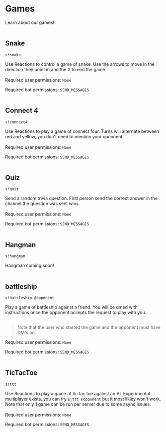 # Games

Learn about our games!
<br/><br/>

## Snake

``s!snake``

Use Reactions to control a game of snake. Use the arrows to move in the direction they point in and the X to end the game.
<br/><br/>
Required user permissions: ``None``

Required bot permissions: ``SEND_MESSAGES``
<br/><br/>

## Connect 4

``s!connect4``

Use Reactions to play a game of connect four. Turns will alternate between red and yellow, you don't need to mention your oponnent.
<br/><br/>
Required user permissions: ``None``

Required bot permissions: ``SEND_MESSAGES``
<br/><br/>

## Quiz

``s!quiz``

Send a random trivia question. First person send the correct answer in the channel the question was sent wins.
<br/><br/>
Required user permissions: ``None``

Required bot permissions: ``SEND_MESSAGES``
<br/><br/>

## Hangman

``s!hangman``

Hangman coming soon!
<br/><br/>

## battleship

``s!battleship @opponent``

Play a game of battleship against a friend. You will be dmed with instructions once the opponent accepts the request to play with you.
<br/><br/>
> Note that the user who started the game and the opponent must have DM's on.


Required user permissions: ``None``

Required bot permissions: ``SEND_MESSAGES``
<br/><br/>

## TicTacToe

``s!ttt``

Use Reactions to play a game of tic tac toe against an AI. Experimental multiplayer exists, you can try ``s!ttt @opponent`` but it most likley won't work.
Note that only 1 game can be run per server due to some async issues.
<br/><br/>
Required user permissions: ``None``

Required bot permissions: ``SEND_MESSAGES``
